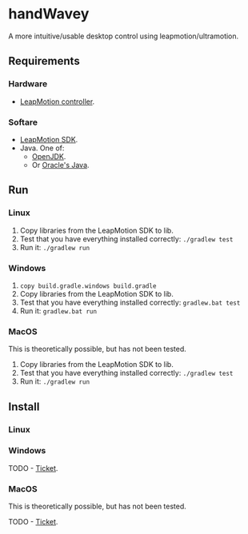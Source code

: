 # handWavey

A more intuitive/usable desktop control using leapmotion/ultramotion.

## Requirements

### Hardware 

* [LeapMotion controller](https://www.ultraleap.com/product/leap-motion-controller/#pricingandlicensing).

### Softare

* [LeapMotion SDK](https://github.com/ksandom/installUltraMotion).
* Java. One of:
    * [OpenJDK](https://openjdk.java.net/install/).
    * Or [Oracle's Java](https://www.oracle.com/java/technologies/downloads/).

## Run

### Linux

1. Copy libraries from the LeapMotion SDK to lib.
2. Test that you have everything installed correctly:
   `./gradlew test`
3. Run it:
   `./gradlew run`

### Windows

1. `copy build.gradle.windows build.gradle`
2. Copy libraries from the LeapMotion SDK to lib.
3. Test that you have everything installed correctly:
   `gradlew.bat test`
4. Run it:
   `gradlew.bat run`

### MacOS

This is theoretically possible, but has not been tested.

1. Copy libraries from the LeapMotion SDK to lib.
2. Test that you have everything installed correctly:
   `./gradlew test`
3. Run it:
   `./gradlew run`

## Install

### Linux

### Windows

TODO - [Ticket](https://github.com/ksandom/handWavey/issues/2).

### MacOS

This is theoretically possible, but has not been tested.

TODO - [Ticket](https://github.com/ksandom/handWavey/issues/1).
